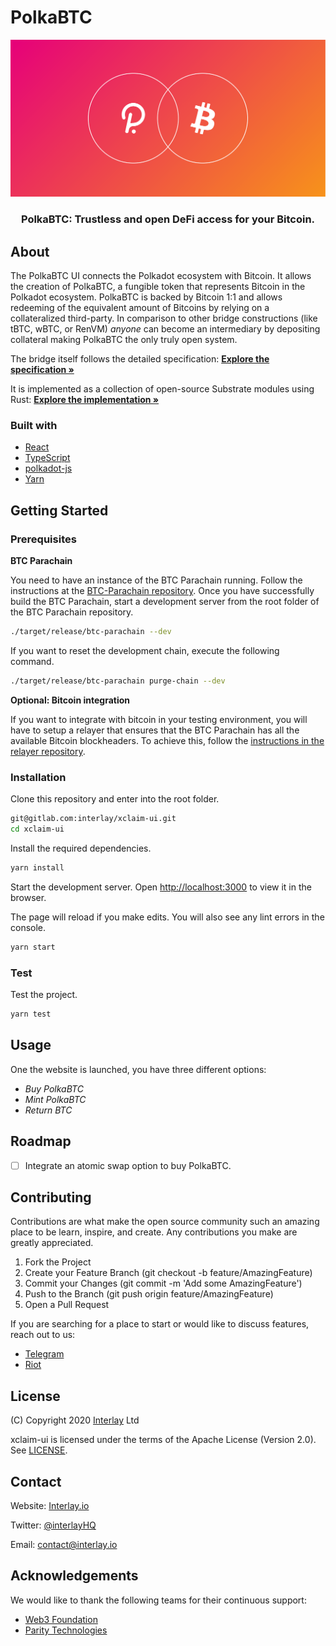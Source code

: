 # PolkaBTC

<div align="center">
	<p align="center">
		<img src="src/assets/img/polkabtc/PolkaBTC_color.png" alt="logo" width="512">
	</p>
	<p>
		<h3 align="center">PolkaBTC: Trustless and open DeFi access for your Bitcoin.</h3>
	</p>
</div>

## About

The PolkaBTC UI connects the Polkadot ecosystem with Bitcoin. It allows the creation of PolkaBTC, a fungible token that represents Bitcoin in the Polkadot ecosystem. PolkaBTC is backed by Bitcoin 1:1 and allows redeeming of the equivalent amount of Bitcoins by relying on a collateralized third-party.
In comparison to other bridge constructions (like tBTC, wBTC, or RenVM) *anyone* can become an intermediary by depositing collateral making PolkaBTC the only truly open system.

The bridge itself follows the detailed specification: <a href="https://interlay.gitlab.io/polkabtc-spec/" target="_blank"><strong>Explore the specification »</strong></a>

It is implemented as a collection of open-source Substrate modules using Rust: <a href="https://gitlab.com/interlay/btc-parachain" target="_blank"><strong>Explore the implementation »</strong></a>

### Built with

- [React](https://github.com/facebook/react)
- [TypeScript](https://github.com/Microsoft/TypeScript)
- [polkadot-js](https://polkadot.js.org/)
- [Yarn](https://github.com/yarnpkg/yarn)


## Getting Started

### Prerequisites

**BTC Parachain**

You need to have an instance of the BTC Parachain running. Follow the instructions at the [BTC-Parachain repository](https://gitlab.com/interlay/btc-parachain). Once you have successfully build the BTC Parachain, start a development server from the root folder of the BTC Parachain repository.

```bash
./target/release/btc-parachain --dev
```

If you want to reset the development chain, execute the following command.

```bash
./target/release/btc-parachain purge-chain --dev
```

**Optional: Bitcoin integration**

If you want to integrate with bitcoin in your testing environment, you will have to setup a relayer that ensures that the BTC Parachain has all the available Bitcoin blockheaders. To achieve this, follow the [instructions in the relayer repository](https://gitlab.com/interlay/relayer).

### Installation

Clone this repository and enter into the root folder.

```bash
git@gitlab.com:interlay/xclaim-ui.git
cd xclaim-ui
```

Install the required dependencies.

```bash
yarn install
```

Start the development server. Open [http://localhost:3000](http://localhost:3000) to view it in the browser.

The page will reload if you make edits. You will also see any lint errors in the console.

```bash
yarn start
```

### Test

Test the project.

```bash
yarn test
```

## Usage

One the website is launched, you have three different options:

- *Buy PolkaBTC*
- *Mint PolkaBTC*
- *Return BTC*

## Roadmap

- [ ] Integrate an atomic swap option to buy PolkaBTC.

## Contributing

Contributions are what make the open source community such an amazing place to be learn, inspire, and create. Any contributions you make are greatly appreciated.

1. Fork the Project
2. Create your Feature Branch (git checkout -b feature/AmazingFeature)
3. Commit your Changes (git commit -m 'Add some AmazingFeature')
4. Push to the Branch (git push origin feature/AmazingFeature)
5. Open a Pull Request

If you are searching for a place to start or would like to discuss features, reach out to us:

- [Telegram](t.me/interlay)
- [Riot](https://matrix.to/#/!nZablWWaicZyVTWyZk:matrix.org?via=matrix.org)

## License

(C) Copyright 2020 [Interlay](https://www.interlay.io) Ltd

xclaim-ui is licensed under the terms of the Apache License (Version 2.0). See [LICENSE](LICENSE).

## Contact


Website: [Interlay.io](https://www.interlay.io)

Twitter: [@interlayHQ](https://twitter.com/InterlayHQ)

Email: contact@interlay.io

## Acknowledgements


We would like to thank the following teams for their continuous support:

* [Web3 Foundation](https://web3.foundation/)
* [Parity Technologies](https://www.parity.io/)
